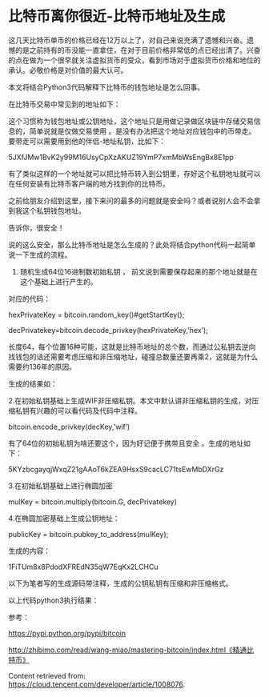 # 比特币离你很近-比特币地址及生成

这几天比特币单币的价格已经在12万以上了，对自己来说充满了遗憾和兴奋。遗憾的是之前持有的币没能一直拿住，在对于目前价格非常低的点已经出清了。兴奋的点在做为一个很早就关注虚拟货币的受众，看到市场对于虚拟货币价格和地位的承认。必敬价格是对价值的最大认可。

本文将结合Python3代码解释下比特币的钱包地址是怎么回事。

在比特币交易中常见到的地址如下：

这个习惯称为钱包地址或公钥地址，这个地址只是用做记录做区块链中存储交易信息的，简单说就是仅做交易使用 。是没有办法把这个地址对应钱包中的币带走。要带走可以需要用到他的伴侣-地址私钥，比如下：

5JXfJMw1BvK2y99M16UsyCpXzAKUZ19YmP7xmMbWsEngBx8E1pp

有了类似这样的一个地址就可以把比特币转入到公钥里，存好这个私钥地址就可以在任何安装有比特币客户端的地方找到你的比特币。

之前给朋友介绍到这里，接下来问的最多的问题就是安全吗？或者说别人会不会拿到我这个私钥钱包地址。

告诉你，很安全！

说的这么安全，那么比特币地址是怎么生成的？此处将结合python代码一起简单说一下生成的流程。

1. 随机生成64位16进制数初始私钥 ， 前文说到需要保存起来的那个地址就是在这个基础上进行产生的。

对应的代码：

hexPrivateKey = bitcoin.random_key()#getStartKey();

decPrivatekey=bitcoin.decode_privkey(hexPrivateKey,’hex’);

长度64，每个位置16种可能，这就是比特币地址的总个数，而通过公私钥去逆向找钱包的话还需要考虑压缩和非压缩地址，碰撞总数量还要再乘2，这就是为什么需要约136年的原因。

生成的结果如：

2.在初始私钥基础上生成WIF非压缩私钥。本文中默认讲非压缩私钥的生成，对压缩私钥有兴趣的可以看代码及代码中注释。

bitcoin.encode_privkey(decKey,’wif’)

有了64位的初始私钥为啥还要这个，因为好记便于携带且安全 。生成的地址如下：

5KYzbcgayqjWxqZ21gAAoT6kZEA9HsxS9cacLC71tsEwMbDXrGz

3.在初始私钥基础上进行椭圆加密

mulKey = bitcoin.multiply(bitcoin.G, decPrivatekey)

4.在椭圆加密基础上生成公钥地址：

publicKey = bitcoin.pubkey_to_address(mulKey);

生成的内容：

1FiTUm8x8PdodXFREdN35qW7EqKx2LCHCu

以下为笔者写的生成源码带注释，生成的公钥私钥有压缩和非压缩格式。

以上代码python3执行结果：

参考：

https://pypi.python.org/pypi/bitcoin

http://zhibimo.com/read/wang-miao/mastering-bitcoin/index.html《精通比特币》

Content retrieved from: https://cloud.tencent.com/developer/article/1008076.

